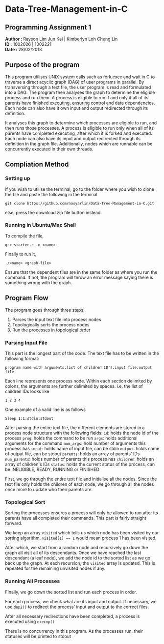# Data-Tree-Management-in-C

## Programming Assignment 1
**Author :** Rayson Lim Jun Kai  | Kimberlyn Loh Cheng Lin <br />
**ID     :** 1002026 | 1002221 <br />
**Date   :** 28/02/2018  

## Purpose of the program
This program utilises UNIX system calls such as fork,exec and wait in C to traverse a direct acyclic graph (DAG) of user programs in parallel. By transversing through a text file, the user program is read and formulated into a DAG. The program then analyses the graph to determine the eligible process and run them. A process is eligible to run if and only if all of its parents have finished executing, ensuring control and data dependencies. Each node can also have it own input and output redirected through its definition.  

It analyses this graph to determine which processes are eligible to run, and then runs those processes. A process is eligible to run only when all of its parents have completed executing, after which it is forked and executed. Each node can also have its input and output redirected through its definition in the graph file. Additionally, nodes which are runnable can be concurrently executed in their own threads.

## Compliation Method

### Setting up
If you wish to utilise the terminal, go to the folder where you wish to clone the file and paste the following in the terminal
``` 
git clone https://github.com/nosyarlin/Data-Tree-Management-in-C.git
```
else, press the download zip file button instead. 

### Running in Ubuntu/Mac Shell

To compile the file, 
```
gcc starter.c -o <name>
```

Finally to run it,
```
./<name> <graph-file>
```


Ensure that the dependent files are in the same folder as where you run the command. If not, the program will throw an error message saying there is something wrong with the graph.

## Program Flow

The program goes through three steps:
1. Parses the input text file into process nodes
2. Topologically sorts the process nodes
3. Run the processes in topological order

### Parsing Input File
This part is the longest part of the code.
The text file has to be written in the following format:

```
program name with arguments:list of children ID's:input file:output file
```

Each line represents one process node. Within each section delimited by colons, the arguments are further delimited by spaces. i.e. the list of children IDs looks like

```
1 2 3 4
```

One example of a valid line is as follows

```
Sleep 1:1:stdin:stdout
```

After parsing the entire text file, the different elements are stored in a process node structure with the following fields:
```id```: holds the node id of the process
```prog```: holds the command to be run
```args```: holds additional arguments for the command
```num_args```: hold number of arguments this process has
```input```: holds name of input file, can be stdin
```output```: holds name of output file, can be stdout
```parents```: holds an array of parents' IDs
```num_parents```: holds number of parents this process has
```children```: holds an array of children's IDs
```status```: holds the current status of the process, can be INELIGIBLE, READY, RUNNING or FINISHED

First, we go through the entire text file and initialise all the nodes. Since the text file only holds the children of each node, we go through all the nodes once more to update who their parents are. 

### Topological Sort
Sorting the processes ensures a process will only be allowed to run after its parents have all completed their commands. This part is fairly straight forward. 

We keep an array ```visited``` which tells us which node has been visited by our sorting algorithm. ```visited[1] == 1``` would mean process 1 has been visited. 

After which, we start from a random node and recursively go down the graph all visit all of its descendants. Once we have reached the last descendant (a leaf node), we add the node id to the sorted list as we go back up the graph. At each recursion, the ```visited``` array is updated. This is repeated for the remaining unvisited nodes if any. 

### Running All Processes
Finally, we go down the sorted list and run each process in order. 

For each process, we check what are its input and output. If necessary, we use ```dup2()``` to redirect the process' input and output to the correct files. 

After all necessary redirections have been completed, a process is executed using ```execvp()```

There is no concurrency in this program. As the processes run, their statuses will be printed to stdout
